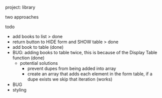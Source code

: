 project: library

two approaches

todo

- add books to list > done
- return button to HIDE form and SHOW table > done
- add book to table (done)
- BUG: adding books to table twice, this is because of the Display Table function (done)
  - potential solutions
    - prevent dupes from being added into array 
    - create an array that adds each element in the form table, if a dupe exists we skip that iteration (works)
- BUG 
- styling